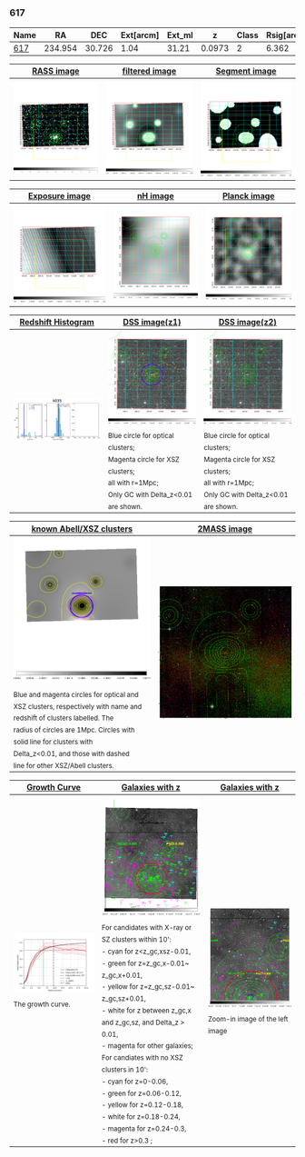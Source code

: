 <div STYLE="page-break-after: always;"></div>

### 617

|Name          |RA          |DEC      | Ext[arcm] | Ext_ml | z    | Class| Rsig[arcmin] | CRsig[c/s] | CR500[c/s] | R500[Mpc] |L500[erg/s]|F500[erg/s/cm^2]| M500[Msun]|Tx[keV]|beta|GC(XSZ,Delta_z<0.01)| GC(OPT,Delta_z<0.01)|GC|alias|
|--------------|------------|------------|---|---|-----------|--------|------|------|----|----|----|----|----|----|----|----|----|----|---|
|[617](script/617.md)     | 234.954       | 30.726       | 1.04    | 31.21   | 0.0973 | 2   | 6.362 |0.406 |0.444 |1.043 |2.064e+44 |8.630e-12 |3.542e+14 |4.817 |1.448 |Tar, |redMaPPer, |Tar, |k035|

|[RASS image](../image/617/617_img.pdf)|[filtered image](../image/617/617_fil.pdf)|[Segment image](../image/617/617_seg.pdf)|
|-------------------|--------------------|-------------------|
| <img src="../image/617/617_img.png" width="300">  | <img src="../image/617/617_fil.png" width="300">   | <img src="../image/617/617_seg.png" width="300">  |

|[Exposure image](../image/617/617_mex.pdf)| [nH image](../image/617/617_nh.pdf)| [Planck image](../image/617/617_p.pdf)|
|-------------------|--------------------|-------------------|
|<img src="../image/617/617_mex.png" width="300">   | <img src="../image/617/617_nh.png" width="300">    | <img src="../image/617/617_p.png" width="300"> |

|[Redshift Histogram](../image/617/617_zg.pdf) | [DSS image(z1)](../image/617/617_dss_z1.pdf)      |  [DSS image(z2)](../image/617/617_dss_z2.pdf)    |
|-------------------|--------------------|-------------------|
|<img src="../image/617/617_zg.png" width="300"> |<img src="../image/617/617_dss_z1.png" width="300"> <sub><br>Blue circle for optical clusters; <br>Magenta circle for XSZ clusters; <br>all with r=1Mpc; <br>Only GC with Delta_z<0.01 are shown. </sub>| <img src="../image/617/617_dss_z2.png" width="300"><sub><br>Blue circle for optical clusters; <br>Magenta circle for XSZ clusters; <br>all with r=1Mpc; <br>Only GC with Delta_z<0.01 are shown. </sub> |

|[known Abell/XSZ clusters](../image/617/617_m.pdf) | [2MASS image](../image/617/617_2mass.pdf)      |
|-------------------|-------------------|
|<img src=../image/617/617_m.png width="300"> <sub><br>Blue and magenta circles for optical and <br>XSZ clusters, respectively with name and <br>redshift of clusters labelled. The <br>radius of circles are 1Mpc. Circles with <br>solid line for clusters with <br>Delta_z<0.01, and those with dashed <br>line for other XSZ/Abell clusters.        </sub>|<img src="../image/617/617_2mass.png" width="300">  |

|[Growth Curve](../image/617/617_gca_all.png) |[Galaxies with z](../image/617/617_opt_ned.pdf) |[Galaxies with z](../image/617/617_opt_ned_zoom.pdf) |
|-------------------|-------------------|-------------------|
| <img src="../image/617/617_gca_all.png" width="300"> <sub><br>The growth curve.</sub>| <img src=../image/617/617_opt_ned.png width="300"> <br><sub> For candidates with X-ray or SZ clusters within 10': <br> - cyan for z<z_gc,xsz-0.01, <br> - green for z=z_gc,x-0.01~ z_gc,x+0.01, <br> - yellow for z=z_gc,sz-0.01~ z_gc,sz+0.01, <br> - white for z between z_gc,x and z_gc,sz, and Delta_z > 0.01, <br> - magenta for other galaxies; <br>For candiates with no XSZ clusters in 10': <br> - cyan for z=0-0.06, <br> - green for z=0.06-0.12, <br> - yellow for z=0.12-0.18, <br> - white for z=0.18-0.24, <br> - magenta for z=0.24-0.3, <br> - red for z>0.3 ;  </sub>|<img src=../image/617/617_opt_ned_zoom.png width="300">  <br><sub> Zoom-in image of the left image</sub>|




